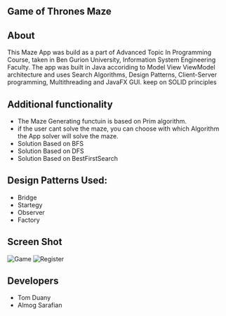 ## Game of Thrones Maze

## About
This Maze App was build as a part of Advanced Topic In Programming Course, taken in Ben Gurion University, Information System Engineering Faculty.
The app was built in Java accoriding to Model View ViewModel architecture and uses Search Algorithms, Design Patterns, Client-Server programming, Multithreading and JavaFX GUI.
keep on SOLID principles

##  Additional functionality
* The Maze Generating functuin is based on Prim algorithm.
* if the user cant solve the maze, you can choose with which Algorithm the App solver will solve the maze.
* Solution Based on BFS
* Solution Based on DFS
* Solution Based on BestFirstSearch

## Design Patterns Used:
* Bridge
* Startegy
* Observer
* Factory

## Screen Shot
![Game](https://i.ibb.co/Zc8CrBR/opengame.jpg)
![Register](https://i.ibb.co/XjVLjY4/play.jpg)


## Developers
  * Tom Duany
  * Almog Sarafian
  

